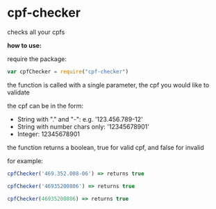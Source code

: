 # cpf-checker
checks all your cpfs

**how to use:**

require the package:
```javascript
var cpfChecker = require("cpf-checker")
```
the function is called with a single parameter, the cpf you would like to validate

the cpf can be in the form:
- String with "." and "-": e.g. '123.456.789-12'
- String with number chars only: '12345678901'
- Integer: 12345678901


the function returns a boolean, true for valid cpf, and false for invalid

for example:
```javascript
cpfChecker('469.352.008-06') => returns true

cpfChecker('46935200806') => returns true

cpfChecker(46935200806) => returns true
```
